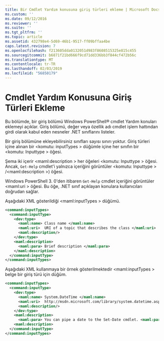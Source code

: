 ```yaml
---
title: Bir Cmdlet Yardım konusuna giriş türleri ekleme | Microsoft Docs
ms.custom: ''
ms.date: 09/12/2016
ms.reviewer: ''
ms.suite: ''
ms.tgt_pltfrm: ''
ms.topic: article
ms.assetid: 432798e4-5d69-46b1-9517-ff09bffaa4be
caps.latest.revision: 7
ms.openlocfilehash: f213605dda0132051d983f8608515325e815c455
ms.sourcegitcommit: b6871f21bd666f9cd71dd336bb3f844cf472b56c
ms.translationtype: MT
ms.contentlocale: tr-TR
ms.lasthandoff: 02/03/2019
ms.locfileid: "56850179"
---
```

# <a name="how-to-add-input-types-to-a-cmdlet-help-topic"></a>Cmdlet Yardım Konusuna Giriş Türleri Ekleme

Bu bölümde, bir giriş bölümü Windows PowerShell® cmdlet Yardım konuları eklemeyi açıklar. Giriş bölümü, değer veya özellik adı cmdlet işlem hattından girdi olarak kabul eden nesneler .NET sınıflarını listeler.

Bir giriş bölümüne ekleyebilirsiniz sınıfları sayısı sınırı yoktur. Giriş türleri içine alınan bir \<komutu: inputTypes > düğümle içine her sınıfın bir \<komutu: Inputtype > öğesi.

Şema iki içerir \<maml:description > her öğeleri \<komutu: Inputtype > öğesi. Ancak, `Get-Help` cmdlet'i yalnızca içeriğini görüntüler \<komutu: Inputtype > /\<maml:description >) öğesi.

Windows PowerShell 3. 0'den itibaren `Get-Help` cmdlet içeriğini görüntüler \<maml:uri > öğesi. Bu öğe, .NET sınıf açıklayan konulara kullanıcıları doğrudan sağlar.

Aşağıdaki XML gösterildiği \<maml:inputTypes > düğümü.

```xml
<command:inputTypes>
  <command:inputType>
    <dev:type>
      <maml:name> Class name </maml:name>
      <maml:uri>  URI of a topic that describes the class </maml:uri>
      <maml:description/>
    </dev:type>
    <maml:description>
      <maml:para> Brief description </maml:para>
    </maml:description>
  </command:inputType>
</command:inputTypes>
```

Aşağıdaki XML kullanmaya bir örnek gösterilmektedir \<maml:inputTypes > belge bir giriş türü için düğüm.

```xml
<command:inputTypes>
  <command:inputType>
    <dev:type>
      <maml:name> System.DateTime </maml:name>
      <maml:uri>  http://msdn.microsoft.com/library/system.datetime.aspx </maml:uri>
      <maml:description/>
    </dev:type>
    <maml:description>
      <maml:para> You can pipe a date to the Set-Date cmdlet. <maml:para>
    <maml:description>
  </command:inputType>
</command:inputTypes>
```